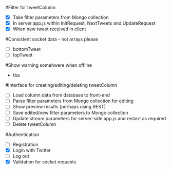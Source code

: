 #Filter for tweetColumn
- [x] Take filter parameters from Mongo collection
- [x] In server app.js within InitRequest, NextTweets and UpdateRequest
- [x] When new tweet received in client

#Consistent socket data - not arrays please
- [ ] bottomTweet
- [ ] topTweet

#Show warning somehwere when offline
- tba

#Interface for creating/editing/deleting tweetColumn
- [ ] Load column data from database to front-end
- [ ] Parse filter parameters from Mongo collection for editing
- [ ] Show preview results (perhaps using REST)
- [ ] Save edited/new filter parameters to Mongo collection
- [ ] Update stream parameters for server-side app.js and restart as required
- [ ] Delete tweetColumn

#Authentication
- [ ] Registration
- [x] Login with Twitter
- [ ] Log out
- [x] Validation for socket requests